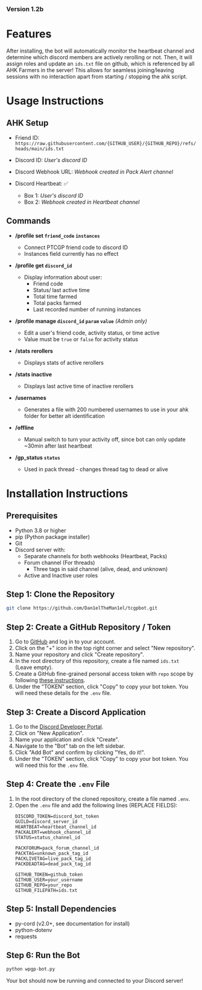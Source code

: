 ### Version 1.2b

# Features

After installing, the bot will automatically monitor the heartbeat channel and determine which discord members are actively rerolling or not. Then, it will assign roles and update an `ids.txt` file on github, which is referenced by all AHK Farmers in the server! This allows for seamless joining/leaving sessions with no interaction apart from starting / stopping the ahk script.

# Usage Instructions

## AHK Setup

- Friend ID: `https://raw.githubusercontent.com/{GITHUB_USER}/{GITHUB_REPO}/refs/heads/main/ids.txt`

- Discord ID: *User's discord ID*

- Discord Webhook URL: *Webhook created in Pack Alert channel*

- Discord Heartbeat: ✅
    - Box 1: *User's discord ID*
    - Box 2: *Webhook created in Heartbeat channel*

## Commands

- **/profile set `friend_code` `instances`**
    - Connect PTCGP friend code to discord ID
    - Instances field currently has no effect

- **/profile get `discord_id`**
    - Display information about user:
        - Friend code
        - Status/ last active time
        - Total time farmed
        - Total packs farmed
        - Last recorded number of running instances

- **/profile manage `discord_id` `param` `value`** *(Admin only)*
    - Edit a user's friend code, activity status, or time active
    - Value must be `true` or `false` for activity status

- **/stats rerollers**
    - Displays stats of active rerollers

- **/stats inactive**
    - Displays last active time of inactive rerollers

- **/usernames**
    - Generates a file with 200 numbered usernames to use in your ahk folder for better alt identification

- **/offline**
    - Manual switch to turn your activity off, since bot can only update ~30min after last heartbeat

- **/gp_status `status`**
    - Used in pack thread - changes thread tag to dead or alive

# Installation Instructions

## Prerequisites
- Python 3.8 or higher
- pip (Python package installer)
- Git
- Discord server with:
    - Separate channels for both webhooks (Heartbeat, Packs)
    - Forum channel (For threads)
        - Three tags in said channel (alive, dead, and unknown)
    - Active and Inactive user roles

## Step 1: Clone the Repository
```bash
git clone https://github.com/Dan1elTheMan1el/tcgpbot.git
```

## Step 2: Create a GitHub Repository / Token
1. Go to [GitHub](https://github.com) and log in to your account.
2. Click on the "+" icon in the top right corner and select "New repository".
3. Name your repository and click "Create repository".
4. In the root directory of this repository, create a file named `ids.txt` (Leave empty).
5. Create a GitHub fine-grained personal access token with `repo` scope by following [these instructions](https://docs.github.com/en/github/authenticating-to-github/creating-a-personal-access-token).
6. Under the "TOKEN" section, click "Copy" to copy your bot token. You will need these details for the `.env` file.

## Step 3: Create a Discord Application
1. Go to the [Discord Developer Portal](https://discord.com/developers/applications).
2. Click on "New Application".
3. Name your application and click "Create".
4. Navigate to the "Bot" tab on the left sidebar.
5. Click "Add Bot" and confirm by clicking "Yes, do it!".
6. Under the "TOKEN" section, click "Copy" to copy your bot token. You will need this for the `.env` file.

## Step 4: Create the `.env` File
1. In the root directory of the cloned repository, create a file named `.env`.
2. Open the `.env` file and add the following lines (REPLACE FIELDS):
    ```
    DISCORD_TOKEN=discord_bot_token
    GUILD=discord_server_id
    HEARTBEAT=heartbeat_channel_id
    PACKALERT=webhook_channel_id
    STATUS=status_channel_id

    PACKFORUM=pack_forum_channel_id
    PACKTAG=unknown_pack_tag_id
    PACKLIVETAG=live_pack_tag_id
    PACKDEADTAG=dead_pack_tag_id

    GITHUB_TOKEN=github_token
    GITHUB_USER=your_username
    GITHUB_REPO=your_repo
    GITHUB_FILEPATH=ids.txt
    ```

## Step 5: Install Dependencies
- py-cord (v2.0+, see documentation for install)
- python-dotenv
- requests

## Step 6: Run the Bot
```bash
python wpgp-bot.py
```

Your bot should now be running and connected to your Discord server!